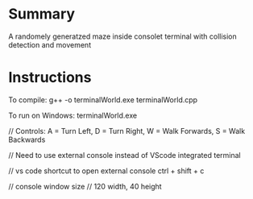# Summary
A randomely generatzed maze inside consolet terminal with collision detection and movement





# Instructions

To compile: g++ -o terminalWorld.exe terminalWorld.cpp

To run on Windows: terminalWorld.exe

// Controls: A = Turn Left, D = Turn Right, W = Walk Forwards, S = Walk Backwards

// Need to use external console instead of VScode integrated terminal

// vs code shortcut to open external console ctrl + shift + c

// console window size
// 120 width, 40 height
